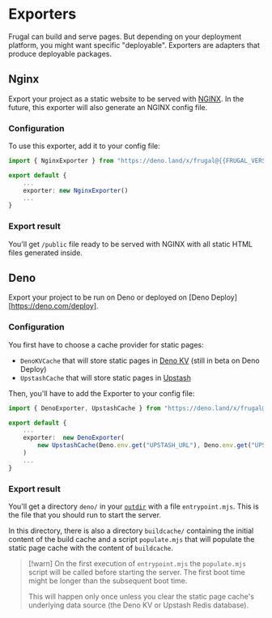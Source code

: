 # Exporters

Frugal can build and serve pages. But depending on your deployment platform, you might want specific "deployable". Exporters are adapters that produce deployable packages.

## Nginx

Export your project as a static website to be served with [NGINX](https://nginx.org/). In the future, this exporter will also generate an NGINX config file.

### Configuration

To use this exporter, add it to your config file:

```ts filename=frugal.config.ts
import { NginxExporter } from "https://deno.land/x/frugal@{{FRUGAL_VERSION}}/mod.ts";

export default {
    ...
    exporter: new NginxExporter()
    ...
}
```

### Export result

You'll get `/public` file ready to be served with NGINX with all static HTML files generated inside.

## Deno

Export your project to be run on Deno or deployed on [Deno Deploy][https://deno.com/deploy].

### Configuration

You first have to choose a cache provider for static pages:

- `DenoKVCache` that will store static pages in [Deno KV](https://deno.com/deploy/docs/kv) (still in beta on Deno Deploy)
- `UpstashCache` that will store static pages in [Upstash](https://upstash.com/)

Then, you'll have to add the Exporter to your config file:

```ts filename=frugal.config.ts
import { DenoExporter, UpstashCache } from "https://deno.land/x/frugal@{{FRUGAL_VERSION}}/mod.ts";

export default {
    ...
    exporter:  new DenoExporter(
        new UpstashCache(Deno.env.get("UPSTASH_URL"), Deno.env.get("UPSTASH_TOKEN")),
    )
    ...
}
```

### Export result

You'll get a directory `deno/` in your [`outdir`](/doc@{{version}}/reference/configuration#heading-outdir) with a file `entrypoint.mjs`. This is the file that you should run to start the server.

In this directory, there is also a directory `buildcache/` containing the initial content of the build cache and a script `populate.mjs` that will populate the static page cache with the content of `buildcache`.

> [!warn]
> On the first execution of `entrypoint.mjs` the `populate.mjs` script will be called before starting the server. The first boot time might be longer than the subsequent boot time.
>
> This will happen only once unless you clear the static page cache's underlying data source (the Deno KV or Upstash Redis database).

